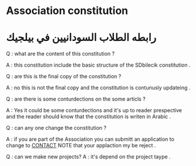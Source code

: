 # Association constitution

# رابطه الطلاب السودانيين في بيلجيك 
Q : what are the content of this constitution ?

A : this constitution include the basic structure of the SDbilecik constitution .


Q : are this is the final copy of the constitution ?

A : no this is not the final copy and the constitution is contunusly updateing .


Q : are there is some conturdections on the some articls ?

A : Yes it could be some conturdections and it's up to reader prespective and the reader should know that the constitution is writen in Arabic .


Q : can any one change the constitution ?

A : if you are part of the Association you can submitt an application to change to [CONTACT](https://t.me/SDbilecik) NOTE that your applaction my be reject . 


Q : can we make new projects?
A : it's depend on the project taype .


